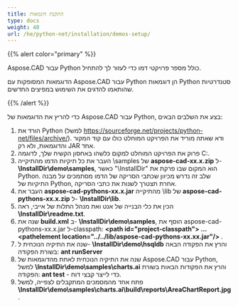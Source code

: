 ```yaml
---
title: התקנת דוגמאות
type: docs
weight: 40
url: /he/python-net/installation/demos-setup/
---
```


{{% alert color="primary" %}}

Aspose.CAD עבור Python כולל מספר פרויקטי דמו כדי לעזור לך להתחיל.

הדוגמאות המסופקות עם Aspose.CAD עבור Python הן דוגמאות Python סטנדרטיות שהותאמו להדגים את השימוש במפיצים החדשים.

{{% /alert %}}

כדי להריץ את הדוגמאות של Aspose.CAD עבור Python, בצע את השלבים הבאים:

1. הורד את Python (למשל https://sourceforge.net/projects/python-net/files/archive/). ודא שאתה מוריד את הפרויקט המוחלט כולו עם קוד המקור והדוגמאות, ולא רק JAR אחד.
1. פרוק את הפרויקט המוחלט למקום כלשהו באחסון הקשיח שלך, לדוגמה C:\.
1. העבר את כל תיקיות הדמו מהתיקייה \samples של **aspose-cad-xx.x.zip** ל- **\InstallDir\demo\samples**, כאשר "\InstallDir" הוא המקום שבו פרקת את Python. שלב זה נדרש מכיוון שכתבי הסריקה של הדמו מסתמכים על מבנה התיקיות של Python, אחרת תצטרך לשנות את כתבי הסריקה.
1. העבר את **aspose-cad-pythons-xx.x.jar** מהתיקייה \lib של **aspose-cad-pythons-xx.x.zip** ל- **\InstallDir\lib**.
1. הכין את כלי הבנייה של אנט ואת מנהל התלות של אייבי, ראה **\InstallDir\readme.txt**.
1. שנה את **build.xml** ב- **\InstallDir\demo\samples**, הוסף את aspose-cad-pythons-xx.x.jar ל-classpath:
   **\<path id="project-classpath"> ... \<pathelement location="../../lib/aspose-cad-pythons-xx.xx.jar"/> </path>**.
1. שנה את התיקיה הנוכחית ל- **\InstallDir\demo\hsqldb** והרץ את הפקודה הבאה בשורת הפקודה:
   **ant runServer**
1. שנה את התיקיה הנוכחית לאחת מהדוגמאות של Aspose.CAD עבור Python, למשל **\InstallDir\demo\samples\charts.ai** והרץ את הפקודות הבאות בשורת הפקודה:
   **ant test** - כדי לייצר קבצי דוח.
1. פתח אחד מהמסמכים המתקבלים לצפייה, למשל **\InstallDir\demo\samples\charts.ai\build\reports\AreaChartReport.jpg**.
